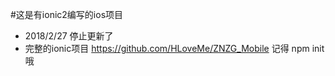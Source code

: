 #这是有ionic2编写的ios项目


* 2018/2/27 停止更新了
* 完整的ionic项目  https://github.com/HLoveMe/ZNZG_Mobile 记得 npm init 哦
